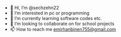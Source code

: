 - 👋 Hi, I’m @sechzehn22
- 👀 I’m interested in pc or programming
- 🌱 I’m currently learning software codes etc.
- 💞️ I’m looking to collaborate on for school projects
- 📫 How to reach me emirhanbinen755@gmail.com

<!---
sechzehn22/sechzehn22 is a ✨ special ✨ repository because its `README.md` (this file) appears on your GitHub profile.
You can click the Preview link to take a look at your changes.
--->
